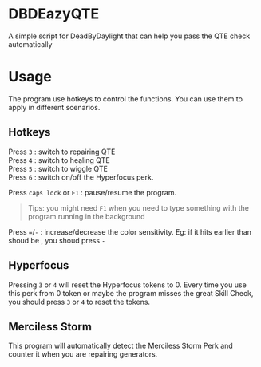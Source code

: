 # DBDEazyQTE
A simple script for DeadByDaylight that can help you pass the QTE check automatically 

# Usage
The program use hotkeys to control the functions. You can use them to apply in different scenarios.

## Hotkeys
Press `3` : switch to repairing QTE  
Press `4` : switch to healing QTE  
Press `5` : switch to wiggle QTE  
Press `6` : switch on/off the Hyperfocus perk.  

Press `caps lock` or `F1` : pause/resume the program.   
> Tips: you might need `F1` when you need to type something with the program running in the background   

Press `=`/`-` : increase/decrease the color sensitivity. Eg: if it hits earlier than shoud be , you shoud press `-`  

## Hyperfocus
Pressing `3` or `4` will reset the Hyperfocus tokens to 0. Every time you use this perk from 0 token or maybe the program misses the great Skill Check, you should press `3` or `4` to reset the tokens.  


## Merciless Storm  
This program will automatically detect the Merciless Storm Perk and counter it when you are repairing generators.

